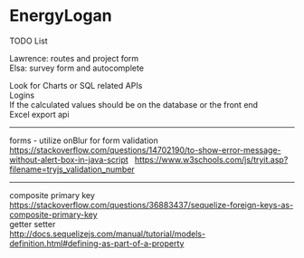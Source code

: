 # EnergyLogan  

TODO List  
  
  Lawrence: routes and project form  
  Elsa: survey form and autocomplete  
  
  Look for Charts or SQL related APIs  
  Logins   
  If the calculated values should be on the database or the front end  
  Excel export api  

-------  
forms - utilize onBlur for form validation  
https://stackoverflow.com/questions/14702190/to-show-error-message-without-alert-box-in-java-script  
https://www.w3schools.com/js/tryit.asp?filename=tryjs_validation_number  

-------  
composite primary key 
https://stackoverflow.com/questions/36883437/sequelize-foreign-keys-as-composite-primary-key  
getter setter  
http://docs.sequelizejs.com/manual/tutorial/models-definition.html#defining-as-part-of-a-property  
